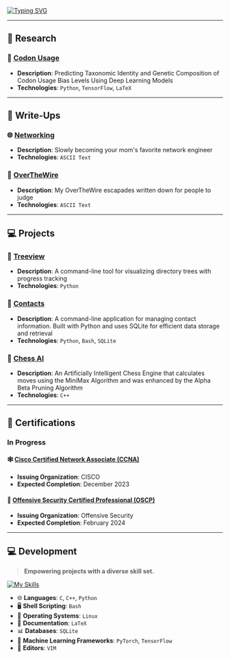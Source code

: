 <a href="https://git.io/typing-svg"><img src="https://readme-typing-svg.demolab.com?font=Oswald&weight=100&size=21&vCenter=false&multiline=true&width=1000&height=65&lines=“At+least+it+didn't+happen+in+a+public+and+brutally+embarrassing+way.“;- Gilfoyle" alt="Typing SVG" /></a>


---

## 🧪 Research

### 🧬 [Codon Usage](https://github.com/Lennart2001/codon-usage)
- **Description**: Predicting Taxonomic Identity and Genetic Composition of Codon Usage Bias Levels Using Deep Learning Models
- **Technologies**: `Python`, `TensorFlow`, `LaTeX`

---

## 📝 Write-Ups

### 🌐 [Networking](https://github.com/Lennart2001/networking)
- **Description**: Slowly becoming your mom's favorite network engineer
- **Technologies**: `ASCII Text`

### 🚀 [OverTheWire](https://github.com/Lennart2001/overthewire-writeups)
- **Description**: My OverTheWire escapades written down for people to judge
- **Technologies**: `ASCII Text`

---

## 💻 Projects

### 🌳 [Treeview](https://github.com/Lennart2001/Treeview)
- **Description**: A command-line tool for visualizing directory trees with progress tracking
- **Technologies**: `Python`

### 📖 [Contacts](https://github.com/Lennart2001/Contacts)
- **Description**: A command-line application for managing contact information. Built with Python and uses SQLite for efficient data storage and retrieval
- **Technologies**: `Python`, `Bash`, `SQLite`

### 📖 [Chess AI](https://github.com/Lennart2001/Chess-AI)
- **Description**: An Artificially Intelligent Chess Engine that calculates moves using the MiniMax Algorithm and was enhanced by the Alpha Beta Pruning Algorithm
- **Technologies**: `C++`

---

## 📜 Certifications

### In Progress

#### 🕸️ [Cisco Certified Network Associate (CCNA)](https://learningnetwork.cisco.com/s/ccna)
- **Issuing Organization**: CISCO
- **Expected Completion**: December 2023


#### 👾 [Offensive Security Certified Professional (OSCP)](https://www.offsec.com/courses/pen-200/)
- **Issuing Organization**: Offensive Security
- **Expected Completion**: February 2024

---

## 💻 Development

> **Empowering projects with a diverse skill set.**

[![My Skills](https://skillicons.dev/icons?i=c,cpp,py,bash,linux,latex,sqlite,pytorch,tensorflow,vim)](https://skillicons.dev)

- 🌐 **Languages**: `C`, `C++`, `Python`
- 🖥️ **Shell Scripting**: `Bash`
- 🐧 **Operating Systems**: `Linux`
- 📄 **Documentation**: `LaTeX`
- 📊 **Databases**: `SQLite`
- 🧠 **Machine Learning Frameworks**: `PyTorch`, `TensorFlow`
- 📝 **Editors**: `VIM`

